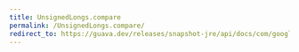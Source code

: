```yaml
---
title: UnsignedLongs.compare
permalink: /UnsignedLongs.compare/
redirect_to: https://guava.dev/releases/snapshot-jre/api/docs/com/google/common/primitives/UnsignedLongs.html#compare-long-long-
---
```

